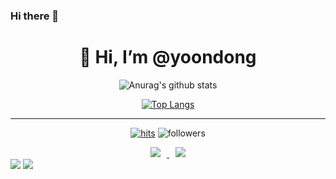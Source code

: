 ### Hi there 👋
<div align=center><h1>👋 Hi, I’m @yoondong </h1></div>

<div align=center>

![Anurag's github stats](https://github-readme-stats.vercel.app/api?username=ohbyul&show_icons=true&theme=radical) 

[![Top Langs](https://github-readme-stats.vercel.app/api/top-langs/?username=ohbyul&layout=compact&theme=dracula)](https://github.com/metleeha)

<hr>

[![hits](https://hits.seeyoufarm.com/api/count/incr/badge.svg?url=https%3A%2F%2Fgithub.com%2Fohbyul&count_bg=%237A7A7A&title_bg=%23FFADCC&icon=reverbnation.svg&icon_color=%23FF0000&title=hits&edge_flat=false)](https://hits.seeyoufarm.com)
![followers](https://img.shields.io/github/followers/ohbyul?style=social)


<a href="https://instagram.com/fivepxint">
    <img 
        src="http://img.shields.io/badge/-Instagram-black?style=flat&logo=Instagram&link=https://www.instagram.com/yoondong.22/"
        style="height : auto; margin-left : 10px; margin-right : 10px;"/>
</a> <a href="mailto:qpslti1033@gmail.com">
    <img 
        src="https://img.shields.io/badge/Gmail-d14836?style=flat-square&logo=Gmail&logoColor=white&link=mailto:qpslti1033@gmail.com"
        style="height : auto; margin-left : 10px; margin-right : 10px;"/>
</a>

</div>


<img src="https://img.shields.io/badge/github-GIVEME--STAR-red"/>
<img src="https://img.shields.io/badge/-0696D7?style=flat-square&logo=Autodesk&logoColor=white"/>
                                                                                               

<!--
**benishad/benishad** is a ✨ _special_ ✨ repository because its `README.md` (this file) appears on your GitHub profile.
<a href="버튼을 눌렀을 때 이동할 링크" target="_blank"><img src="https://img.shields.io/badge/Autodesk-#0696D7?style=flat-square&logo=Autodesk&logoColor=white"/></a>

Here are some ideas to get you started:

- 🔭 I’m currently working on ...
- 🌱 I’m currently learning ...
- 👯 I’m looking to collaborate on ...
- 🤔 I’m looking for help with ...
- 💬 Ask me about ...
- 📫 How to reach me: ...
- 😄 Pronouns: ...
- ⚡ Fun fact: ...
-->
